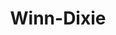 ---
title: "Winn-Dixie"
url: /new-port-richey/winn-dixie-massachusetts-avenue/
shop: supermarket
---